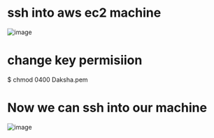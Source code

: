 
# ssh into aws ec2 machine

![image](https://user-images.githubusercontent.com/42309948/146673689-dc878b26-2764-413f-903d-405ed097ba27.png)

# change key permisiion

$ chmod 0400 Daksha.pem 

# Now we can ssh into our machine

![image](https://user-images.githubusercontent.com/42309948/146673753-509f8165-7b78-4fe5-97fa-e77850ecb994.png)

